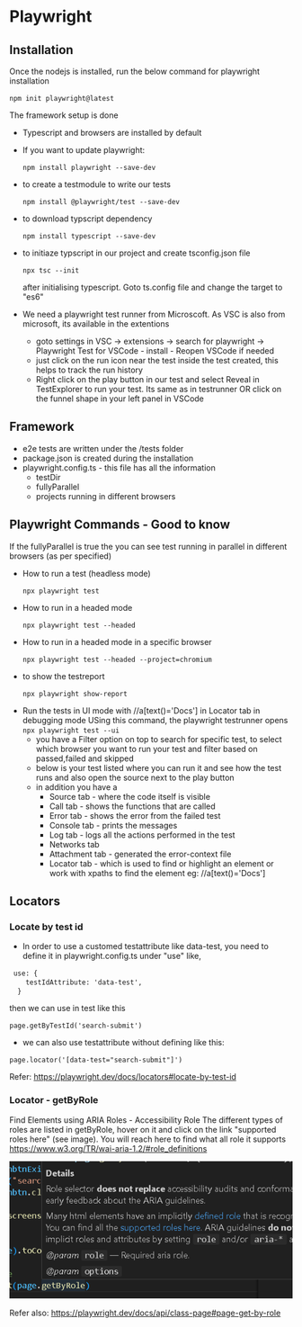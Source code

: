 # Playwright
## Installation
Once the nodejs is installed, run the below command for playwright installation
```
npm init playwright@latest
```

The framework setup is done
- Typescript and browsers are installed by default

- If you want to update playwright:
    ```
    npm install playwright --save-dev
    ```
- to create a testmodule to write our tests
    ```
    npm install @playwright/test --save-dev
    ```
- to download typscript dependency
    ```
    npm install typescript --save-dev
    ```
- to initiaze typscript in our project and create tsconfig.json file
    ```
    npx tsc --init
    ```
    after initialising typescript. Goto ts.config file and change the target to "es6"
- We need a playwright test runner from Microscoft. As VSC is also from microsoft, its available in the extentions
    - goto settings in VSC -> extensions -> search for playwright -> Playwright Test for VSCode - install - Reopen VSCode if needed
    - just click on the run icon near the test inside the test created, this helps to track the run history
    - Right click on the play button in our test and select Reveal in TestExplorer to run your test. Its same as in testrunner OR click on the funnel shape in your left panel in VSCode

## Framework
- e2e tests are written under the /tests folder
- package.json is created during the installation
- playwright.config.ts - this file has all the information
    - testDir
    - fullyParallel
    - projects running in different browsers

## Playwright Commands - Good to know
If the fullyParallel is true the you can see test running in parallel in different browsers (as per specified)
- How to run a test (headless mode)
    ```
    npx playwright test
    ```
- How to run in a headed mode
    ```
    npx playwright test --headed
    ```
- How to run in a headed mode in a specific browser
    ```
    npx playwright test --headed --project=chromium
    ```
- to show the testreport
    ```
    npx playwright show-report
    ```
- Run the tests in UI mode with //a[text()='Docs'] in Locator tab in debugging mode
USing this command, the playwright testrunner opens 
        ```
        npx playwright test --ui
        ```
    - you have a Filter option on top to search for specific test, to select which browser you want to run your test and filter based on passed,failed and skipped
    - below is your test listed where you can run it and see how the test runs and also open the source next to the play button
    - in addition you have a 
        - Source tab - where the code itself is visible
        - Call tab - shows the functions that are called
        - Error tab - shows the error from the failed test
        - Console tab - prints the messages
        - Log tab - logs all the actions performed in the test
        - Networks tab
        - Attachment tab - generated the error-context file
        - Locator tab - which is used to find or highlight an element or work with xpaths to find the element eg: //a[text()='Docs']

## Locators
### Locate by test id
- In order to use a customed testattribute like data-test, you need to define it in playwright.config.ts under "use" like,

```
 use: {
    testIdAttribute: 'data-test',
  }
```
then we can use in test like this
```
page.getByTestId('search-submit')
```
- we can also use testattribute without defining like this:
  
```
page.locator('[data-test="search-submit"]')
```
Refer: https://playwright.dev/docs/locators#locate-by-test-id

### Locator - getByRole
Find Elements using ARIA Roles - Accessibility Role
The different types of roles are listed in getByRole, hover on it and click on the link "supported roles here" (see image). You will reach here to find what all role it supports
https://www.w3.org/TR/wai-aria-1.2/#role_definitions

![alt text](image.png)

Refer also: https://playwright.dev/docs/api/class-page#page-get-by-role
